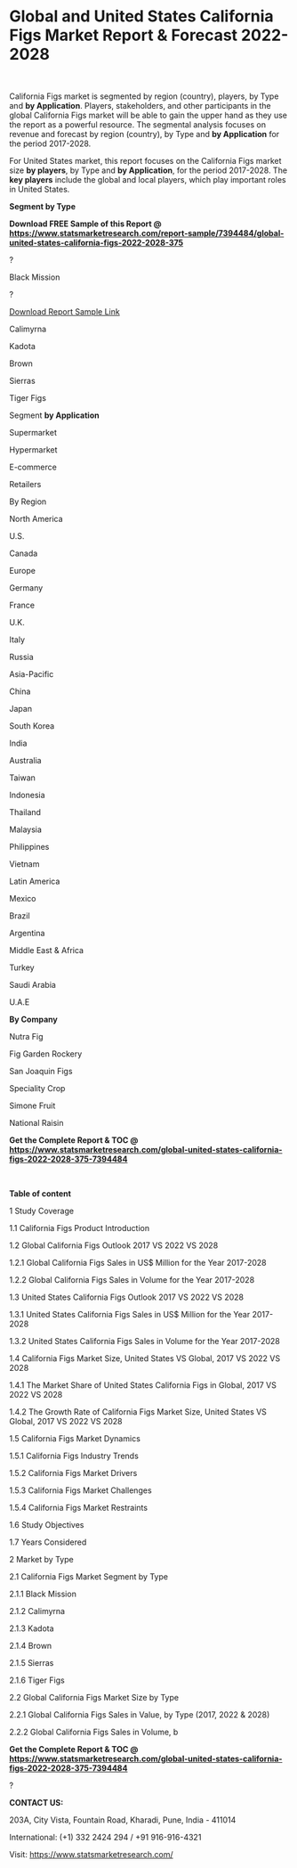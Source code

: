 <h1>Global and United States California Figs Market Report & Forecast 2022-2028</h1><br/><p>California Figs market is segmented by region (country), players, by Type and <strong>by Application</strong>. Players, stakeholders, and other participants in the global California Figs market will be able to gain the upper hand as they use the report as a powerful resource. The segmental analysis focuses on revenue and forecast by region (country), by Type and <strong>by Application</strong> for the period 2017-2028.</p>
 
 
 
 <p>For United States market, this report focuses on the California Figs market size <strong>by players</strong>, by Type and <strong>by Application</strong>, for the period 2017-2028. The <strong>key players</strong> include the global and local players, which play important roles in United States.</p>
 
 
 
 <p><strong>Segment by Type</strong></p>
 
 
 
 <div><b>Download FREE Sample of this Report @ <a href="https://www.statsmarketresearch.com/download-free-sample/7394484/global-united-states-california-figs-2022-2028-375">https://www.statsmarketresearch.com/report-sample/7394484/global-united-states-california-figs-2022-2028-375</a></b></div>
 
 
 
 <p>? </p>
 
 
 
 <p>Black Mission</p>
 
 
 
 <p>? </p>
 
 
 
 <p><a href="https://www.statsmarketresearch.com/download-free-sample/7394484/global-united-states-california-figs-2022-2028-375">Download Report Sample Link</a></p>
 
 
 
 <p>Calimyrna</p>
 
 
 
 <p>Kadota</p>
 
 
 
 <p>Brown</p>
 
 
 
 <p>Sierras</p>
 
 
 
 <p>Tiger Figs</p>
 
 
 
 <p>Segment <strong>by Application</strong></p>
 
 
 
 <p>Supermarket</p>
 
 
 
 <p>Hypermarket</p>
 
 
 
 <p>E-commerce</p>
 
 
 
 <p>Retailers</p>
 
 
 
 <p>By Region</p>
 
 
 
 <p>North America</p>
 
 
 
 <p>U.S.</p>
 
 
 
 <p>Canada</p>
 
 
 
 <p>Europe</p>
 
 
 
 <p>Germany</p>
 
 
 
 <p>France</p>
 
 
 
 <p>U.K.</p>
 
 
 
 <p>Italy</p>
 
 
 
 <p>Russia</p>
 
 
 
 <p>Asia-Pacific</p>
 
 
 
 <p>China</p>
 
 
 
 <p>Japan</p>
 
 
 
 <p>South Korea</p>
 
 
 
 <p>India</p>
 
 
 
 <p>Australia</p>
 
 
 
 <p>Taiwan</p>
 
 
 
 <p>Indonesia</p>
 
 
 
 <p>Thailand</p>
 
 
 
 <p>Malaysia</p>
 
 
 
 <p>Philippines</p>
 
 
 
 <p>Vietnam</p>
 
 
 
 <p>Latin America</p>
 
 
 
 <p>Mexico</p>
 
 
 
 <p>Brazil</p>
 
 
 
 <p>Argentina</p>
 
 
 
 <p>Middle East & Africa</p>
 
 
 
 <p>Turkey</p>
 
 
 
 <p>Saudi Arabia</p>
 
 
 
 <p>U.A.E</p>
 
 
 
 <p><strong>By Company</strong></p>
 
 
 
 <p>Nutra Fig</p>
 
 
 
 <p>Fig Garden Rockery</p>
 
 
 
 <p>San Joaquin Figs</p>
 
 
 
 <p>Speciality Crop</p>
 
 
 
 <p>Simone Fruit</p>
 
 
 
 <p>National Raisin</p>
 
 
 
 <div><b>Get the Complete Report & TOC @ <a href="https://www.statsmarketresearch.com/global-united-states-california-figs-2022-2028-375-7394484">https://www.statsmarketresearch.com/global-united-states-california-figs-2022-2028-375-7394484</a></b></div>
 
 
 
 <p><br />
 
 <b>Table of content</b></p>
 
 
 
 <p>1 Study Coverage<br />
 
 1.1 California Figs Product Introduction<br />
 
 1.2 Global California Figs Outlook 2017 VS 2022 VS 2028<br />
 
 1.2.1 Global California Figs Sales in US$ Million for the Year 2017-2028<br />
 
 1.2.2 Global California Figs Sales in Volume for the Year 2017-2028<br />
 
 1.3 United States California Figs Outlook 2017 VS 2022 VS 2028<br />
 
 1.3.1 United States California Figs Sales in US$ Million for the Year 2017-2028<br />
 
 1.3.2 United States California Figs Sales in Volume for the Year 2017-2028<br />
 
 1.4 California Figs Market Size, United States VS Global, 2017 VS 2022 VS 2028<br />
 
 1.4.1 The Market Share of United States California Figs in Global, 2017 VS 2022 VS 2028<br />
 
 1.4.2 The Growth Rate of California Figs Market Size, United States VS Global, 2017 VS 2022 VS 2028<br />
 
 1.5 California Figs Market Dynamics<br />
 
 1.5.1 California Figs Industry Trends<br />
 
 1.5.2 California Figs Market Drivers<br />
 
 1.5.3 California Figs Market Challenges<br />
 
 1.5.4 California Figs Market Restraints<br />
 
 1.6 Study Objectives<br />
 
 1.7 Years Considered<br />
 
 2 Market by Type<br />
 
 2.1 California Figs Market Segment by Type<br />
 
 2.1.1 Black Mission<br />
 
 2.1.2 Calimyrna<br />
 
 2.1.3 Kadota<br />
 
 2.1.4 Brown<br />
 
 2.1.5 Sierras<br />
 
 2.1.6 Tiger Figs<br />
 
 2.2 Global California Figs Market Size by Type<br />
 
 2.2.1 Global California Figs Sales in Value, by Type (2017, 2022 & 2028)<br />
 
 2.2.2 Global California Figs Sales in Volume, b</p>
 
 
 
 <div><b>Get the Complete Report & TOC @ <a href="https://www.statsmarketresearch.com/global-united-states-california-figs-2022-2028-375-7394484">https://www.statsmarketresearch.com/global-united-states-california-figs-2022-2028-375-7394484</a></b></div>
 
 
 
 <p>? </p>
 
 
 
 <p><b>CONTACT US:</b><br />
 
 203A, City Vista, Fountain Road, Kharadi, Pune, India - 411014<br />
 
 International: (+1) 332 2424 294 / +91 916-916-4321<br />
 
 Visit: <a href="https://www.statsmarketresearch.com/">https://www.statsmarketresearch.com/</a></p>